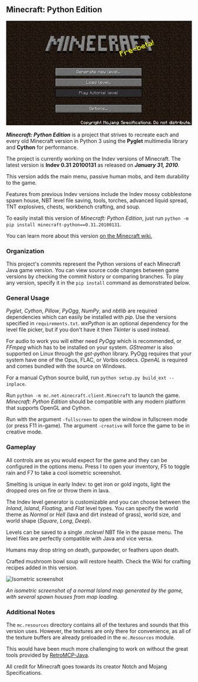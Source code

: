 ## Minecraft: Python Edition

![Minecraft](/screenshot.png?raw=true)

_**Minecraft: Python Edition**_ is a project that strives to recreate each and every old Minecraft version in Python 3 using the **Pyglet** multimedia library and **Cython** for performance.

The project is currently working on the Indev versions of Minecraft.
The latest version is **Indev 0.31 20100131** as released on _**January 31, 2010**_.

This version adds the main menu, passive human mobs, and item durability to the game.

Features from previous Indev versions include the Indev mossy cobblestone spawn house, NBT level file saving,
tools, torches, advanced liquid spread, TNT explosives, chests, workbench crafting, and soup.

To easily install this version of *Minecraft: Python Edition*, just run `python -m pip install minecraft-python==0.31.20100131`.

You can learn more about this version [on the Minecraft wiki.](https://minecraft.wiki/w/Java_Edition_Indev_0.31_20100131)

### Organization

This project's commits represent the Python versions of each Minecraft Java game version.
You can view source code changes between game versions by checking the commit history or comparing branches.
To play any version, specify it in the `pip install` command as demonstrated below.

### General Usage

*Pyglet*, *Cython*, *Pillow*, *PyOgg*, *NumPy*, and *nbtlib* are required dependencies which can easily be installed with *pip*. Use the versions specified in `requirements.txt`.
*wxPython* is an optional dependency for the level file picker, but if you don't have it then *Tkinter* is used instead.

For audio to work you will either need *PyOgg* which is recommended, or *FFmpeg* which has to be installed on your system.
*GStreamer* is also supported on Linux through the *gst-python* library.
PyOgg requires that your system have one of the Opus, FLAC, or Vorbis codecs.
*OpenAL* is required and comes bundled with the source on Windows.

For a manual Cython source build, run `python setup.py build_ext --inplace`.

Run `python -m mc.net.minecraft.client.Minecraft` to launch the game. *Minecraft: Python Edition* should be compatible with any modern platform that supports OpenGL and Cython.

Run with the argument `-fullscreen` to open the window in fullscreen mode (or press F11 in-game).
The argument `-creative` will force the game to be in creative mode.

### Gameplay

All controls are as you would expect for the game and they can be configured in the options menu.
Press I to open your inventory, F5 to toggle rain and F7 to take a cool isometric screenshot.

Smelting is unique in early Indev: to get iron or gold ingots, light the dropped ores on fire or throw them in lava.

The Indev level generator is customizable and you can choose between the *Inland*, *Island*, *Floating*, and *Flat* level types.
You can specify the world theme as *Normal* or *Hell* (lava and dirt instead of grass), world size, and world shape (*Square*, *Long*, *Deep*).

Levels can be saved to a single *.mclevel* NBT file in the pause menu. The level files are perfectly compatible with Java and vice versa.

Humans may drop string on death, gunpowder, or feathers upon death.

Crafted mushroom bowl soup will restore health. Check the Wiki for crafting recipes added in this version.

![Isometric screenshot](/map.png?raw=true)

*An isometric screenshot of a normal Island map generated by the game, with several spawn houses from map loading.*

### Additional Notes

The `mc.resources` directory contains all of the textures and sounds that this version uses. However,
the textures are only there for convenience, as all of the texture buffers are already preloaded
in the `mc.Resources` module.

This would have been much more challenging to work on without the great tools provided by [RetroMCP-Java](https://github.com/MCPHackers/RetroMCP-Java).

All credit for Minecraft goes towards its creator Notch and Mojang Specifications.

